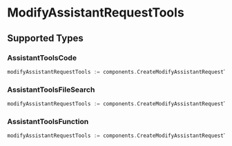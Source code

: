 # ModifyAssistantRequestTools


## Supported Types

### AssistantToolsCode

```go
modifyAssistantRequestTools := components.CreateModifyAssistantRequestToolsAssistantToolsCode(components.AssistantToolsCode{/* values here */})
```

### AssistantToolsFileSearch

```go
modifyAssistantRequestTools := components.CreateModifyAssistantRequestToolsAssistantToolsFileSearch(components.AssistantToolsFileSearch{/* values here */})
```

### AssistantToolsFunction

```go
modifyAssistantRequestTools := components.CreateModifyAssistantRequestToolsAssistantToolsFunction(components.AssistantToolsFunction{/* values here */})
```

